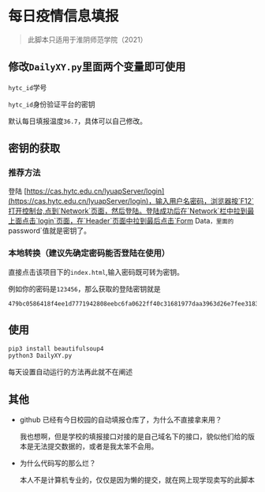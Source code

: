 # 每日疫情信息填报

> 此脚本只适用于淮阴师范学院（2021）

## 修改`DailyXY.py`里面两个变量即可使用

 `hytc_id`学号
 
 `hytc_id`身份验证平台的密钥

默认每日填报温度`36.7`，具体可以自己修改。

## 密钥的获取

### 推荐方法

登陆 [https://cas.hytc.edu.cn/lyuapServer/login](https://cas.hytc.edu.cn/lyuapServer/login)，输入用户名密码，浏览器按`F12`打开控制台,点到`Network`页面，然后登陆。登陆成功后在`Network`栏中拉到最上面点击`login`页面，在`Header`页面中拉到最后点击`Form Data`，里面的`password`值就是密钥了。

### 本地转换（建议先确定密码能否登陆在使用）

直接点击该项目下的`index.html`,输入密码既可转为密钥。

例如你的密码是`123456`，那么获取的登陆密钥就是

```text
479bc0586418f4ee1d7771942808eebc6fa0622ff40c31681977daa3963d26e7fee31835274225ce3025273df1800934710111de7082bd3a8de1d0e9fc3d8d89f9f0bd161a832986576c7d8d2f555e5f0a63aa67f2cad490254412efb373b926dea056959fd0f977ca745ea4944e6247840c725c033f7f7bb2c0dcb29bfc6495
```

## 使用

```python
pip3 install beautifulsoup4
python3 DailyXY.py
```

每天设置自动运行的方法再此就不在阐述

## 其他

- github 已经有今日校园的自动填报仓库了，为什么不直接拿来用？

  我也想啊，但是学校的填报接口对接的是自己域名下的接口，貌似他们给的版本是无法提交数据的，或者是我太笨不会用。
  
- 为什么代码写的那么烂？

  本人不是计算机专业的，仅仅是因为懒的提交，就在网上现学现卖写的此脚本
